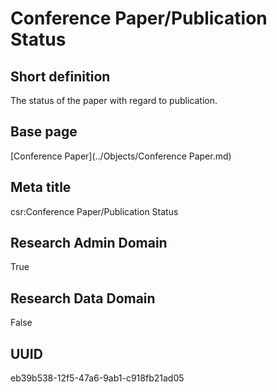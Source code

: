 # Conference Paper/Publication Status
## Short definition
The status of the paper with regard to publication.
## Base page
[Conference Paper](../Objects/Conference Paper.md)
## Meta title
csr:Conference Paper/Publication Status
## Research Admin Domain
True
## Research Data Domain
False
## UUID
eb39b538-12f5-47a6-9ab1-c918fb21ad05
